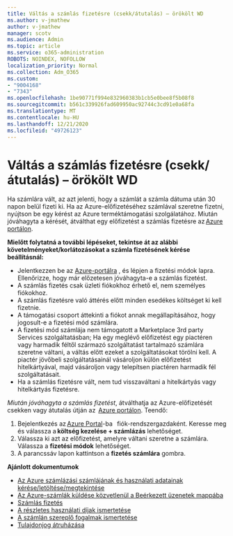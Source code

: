```yaml
---
title: Váltás a számlás fizetésre (csekk/átutalás) – örökölt WD
ms.author: v-jmathew
author: v-jmathew
manager: scotv
ms.audience: Admin
ms.topic: article
ms.service: o365-administration
ROBOTS: NOINDEX, NOFOLLOW
localization_priority: Normal
ms.collection: Adm_O365
ms.custom:
- "9004168"
- "7343"
ms.openlocfilehash: 1be90771f994e832960383b1cb5e0bee8f5b08f8
ms.sourcegitcommit: b561c339926fad609950ac92744c3cd91e0a68fa
ms.translationtype: MT
ms.contentlocale: hu-HU
ms.lasthandoff: 12/21/2020
ms.locfileid: "49726123"
---
```

# <a name="switch-to-invoice-pay-chequewire-transfer---legacy-wd"></a>Váltás a számlás fizetésre (csekk/átutalás) – örökölt WD

Ha számlára vált, az azt jelenti, hogy a számlát a számla dátuma után 30 napon belül fizeti ki. Ha az Azure-előfizetéséhez számlával szeretne fizetni, nyújtson be egy kérést az Azure terméktámogatási szolgálatához. Miután jóváhagyta a kérését, átválthat egy előfizetést a számlás fizetésre az [Azure portálon](https://portal.azure.com/).

**Mielőtt folytatná a további lépéseket, tekintse át az alábbi követelményeket/korlátozásokat a számla fizetésének kérése beállításnál:**

- Jelentkezzen be az [Azure-portálra](https://portal.azure.com/) , és lépjen a fizetési módok lapra. Ellenőrizze, hogy már előzetesen jóváhagyta-e a számlás fizetést.
- A számlás fizetés csak üzleti fiókokhoz érhető el, nem személyes fiókokhoz.
- A számlás fizetésre való áttérés előtt minden esedékes költséget ki kell fizetnie.
- A támogatási csoport áttekinti a fiókot annak megállapításához, hogy jogosult-e a fizetési mód számlára.
- A fizetési mód számlája nem támogatott a Marketplace 3rd party Services szolgáltatásban; Ha egy meglévő előfizetést egy piactéren vagy harmadik féltől származó szolgáltatást tartalmazó számlára szeretne váltani, a váltás előtt ezeket a szolgáltatásokat törölni kell. A piactér jövőbeli szolgáltatásainál vásároljon külön előfizetést hitelkártyával, majd vásároljon vagy telepítsen piactéren harmadik fél szolgáltatásait.
- Ha a számlás fizetésre vált, nem tud visszaváltani a hitelkártyás vagy hitelkártyás fizetésre.

*Miután jóváhagyta a számlás fizetést*, átválthatja az Azure-előfizetését csekken vagy átutalás útján az  [Azure portálon](https://portal.azure.com/).
Teendő:

1. Bejelentkezés az [Azure Portal](https://portal.azure.com/)-ba   fiók-rendszergazdaként. Keresse meg és válassza a **költség kezelése + számlázás** lehetőséget.
2. Válassza ki azt az előfizetést, amelyre váltani szeretne a számlára. Válassza a **fizetési módok** lehetőséget.
3. A parancssáv lapon kattintson a **fizetés számlára** gombra.

**Ajánlott dokumentumok**

- [Az Azure számlázási számlájának és használati adatainak kérése/letöltése/megtekintése](https://docs.microsoft.com/azure/billing/billing-download-azure-invoice-daily-usage-date)
- [Az Azure-számlák küldése közvetlenül a Beérkezett üzenetek mappába](https://docs.microsoft.com/azure/billing/billing-download-azure-invoice-daily-usage-date)
- [Számlás fizetés](https://docs.microsoft.com/azure/billing/billing-how-to-pay-by-invoice)
- [A részletes használati díjak ismertetése](https://docs.microsoft.com/azure/billing/billing-understand-your-bill)
- [A számlán szereplő fogalmak ismertetése](https://docs.microsoft.com/azure/billing/billing-understand-your-invoice)
- [Tulajdonjog átruházása](https://docs.microsoft.com/azure/billing/billing-subscription-transfer)

